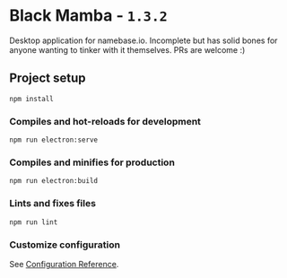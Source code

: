 # Black Mamba - `1.3.2`

Desktop application for namebase.io. Incomplete but has solid bones for anyone wanting to tinker with it themselves. PRs are welcome :)

## Project setup

```
npm install
```

### Compiles and hot-reloads for development

```
npm run electron:serve
```

### Compiles and minifies for production

```
npm run electron:build
```

### Lints and fixes files

```
npm run lint
```

### Customize configuration

See [Configuration Reference](https://cli.vuejs.org/config/).

